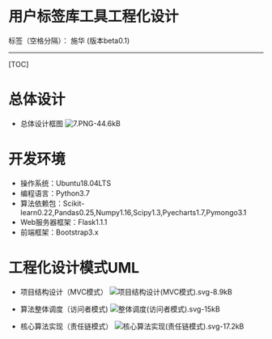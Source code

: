 # 用户标签库工具工程化设计

标签（空格分隔）： 施华 (版本beta0.1)

---

[TOC]
# **总体设计**
+ 总体设计框图
![7.PNG-44.6kB][1]

# **开发环境**
+ 操作系统：Ubuntu18.04LTS
+ 编程语言：Python3.7
+ 算法依赖包：Scikit-learn0.22,Pandas0.25,Numpy1.16,Scipy1.3,Pyecharts1.7,Pymongo3.1
+ Web服务器框架：Flask1.1.1
+ 前端框架：Bootstrap3.x

# **工程化设计模式UML**
+ 项目结构设计（MVC模式）
![项目结构设计(MVC模式).svg-8.9kB][2]
+ 算法整体调度（访问者模式)
![整体调度(访问者模式).svg-15kB][3]
+ 核心算法实现（责任链模式）
![核心算法实现(责任链模式).svg-17.2kB][4]


  [1]: http://static.zybuluo.com/tulip0216/9rj8huet0h4fls3k5uaw8mx8/7.PNG
  [2]: http://static.zybuluo.com/tulip0216/8c8cn5karhu4bty0wg37bvnb/%E9%A1%B9%E7%9B%AE%E7%BB%93%E6%9E%84%E8%AE%BE%E8%AE%A1%28MVC%E6%A8%A1%E5%BC%8F%29.svg
  [3]: http://static.zybuluo.com/tulip0216/hfedvmjomygg7f3i3t7loiqd/%E6%95%B4%E4%BD%93%E8%B0%83%E5%BA%A6%28%E8%AE%BF%E9%97%AE%E8%80%85%E6%A8%A1%E5%BC%8F%29.svg
  [4]: http://static.zybuluo.com/tulip0216/mwsb9upnartu61h77edeb3tv/%E6%A0%B8%E5%BF%83%E7%AE%97%E6%B3%95%E5%AE%9E%E7%8E%B0%28%E8%B4%A3%E4%BB%BB%E9%93%BE%E6%A8%A1%E5%BC%8F%29.svg